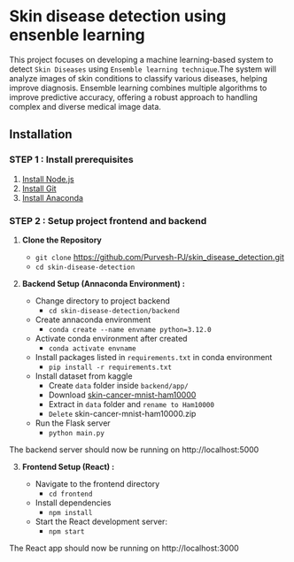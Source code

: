 # Skin disease detection using ensenble learning

This project focuses on developing a machine learning-based system to detect `Skin Diseases` using `Ensemble learning technique`.The system will analyze images of skin conditions to classify various diseases, helping improve diagnosis. Ensemble learning combines multiple algorithms to improve predictive accuracy, offering a robust approach to handling complex and diverse medical image data.

## Installation

### STEP 1 : **Install prerequisites**

1. [Install Node.js](https://nodejs.org/)
2. [Install Git](https://git-scm.com/downloads)
3. [Install Anaconda](https://www.anaconda.com/download/success)

### STEP 2 : **Setup project frontend and backend**

1. **Clone the Repository**

   - `git clone` https://github.com/Purvesh-PJ/skin_disease_detection.git
   - `cd skin-disease-detection`

2. **Backend Setup (Annaconda Environment) :**

   - Change directory to project backend
      - `cd skin-disease-detection/backend`
   - Create annaconda environment
      - `conda create --name envname python=3.12.0` 
   - Activate conda environment after created
      - `conda activate envname`
   - Install packages listed in `requirements.txt` in conda environment
      - `pip install -r requirements.txt` 
   - Install dataset from kaggle
      - Create `data` folder inside `backend/app/` 
      - Download [skin-cancer-mnist-ham10000](https://www.kaggle.com/datasets/kmader/skin-cancer-mnist-ham10000) 
      - Extract in `data` folder and `rename to Ham10000`
      - `Delete` skin-cancer-mnist-ham10000.zip
   - Run the Flask server
      - `python main.py`

The backend server should now be running on http://localhost:5000

3. **Frontend Setup (React) :**

   - Navigate to the frontend directory
      - `cd frontend`
   - Install dependencies
      - `npm install`
   - Start the React development server:
      - `npm start`

The React app should now be running on http://localhost:3000

